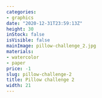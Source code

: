 ```yaml
---
categories:
- graphics
date: "2020-12-31T23:59:13Z"
height: 30
inStock: false
isVisible: false
mainImage: pillow-challenge_2.jpg
materials:
- watercolor
- paper
price: -1
slug: pillow-challenge-2
title: Pillow challenge 2
width: 21
---
```



